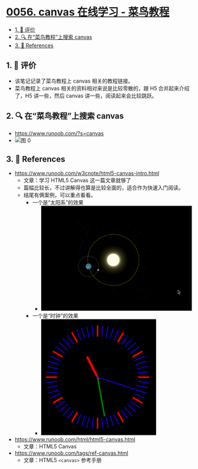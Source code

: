 # [0056. canvas 在线学习 - 菜鸟教程](https://github.com/tnotesjs/TNotes.canvas/tree/main/notes/0056.%20canvas%20%E5%9C%A8%E7%BA%BF%E5%AD%A6%E4%B9%A0%20-%20%E8%8F%9C%E9%B8%9F%E6%95%99%E7%A8%8B)

<!-- region:toc -->

- [1. 🫧 评价](#1--评价)
- [2. 🔍 在“菜鸟教程”上搜索 canvas](#2--在菜鸟教程上搜索-canvas)
- [3. 🔗 References](#3--references)

<!-- endregion:toc -->

## 1. 🫧 评价

- 该笔记记录了菜鸟教程上 canvas 相关的教程链接。
- 菜鸟教程上 canvas 相关的资料相对来说是比较零散的，跟 H5 合并起来介绍了，H5 讲一些，然后 canvas 讲一些，阅读起来会比较跳跃。

## 2. 🔍 在“菜鸟教程”上搜索 canvas

- https://www.runoob.com/?s=canvas
- ![图 0](https://cdn.jsdelivr.net/gh/Tdahuyou/imgs@main/2025-08-07-12-05-53.png)

## 3. 🔗 References

- https://www.runoob.com/w3cnote/html5-canvas-intro.html
  - 文章：学习 HTML5 Canvas 这一篇文章就够了
  - 篇幅比较长，不过讲解得也算是比较全面的，适合作为快速入门阅读。
  - 结尾有俩案例，可以重点看看。
    - 一个是“太阳系”的效果
      - ![gif](./assets/1.gif)
    - 一个是“时钟”的效果
      - ![gif](./assets/2.gif)
- https://www.runoob.com/html/html5-canvas.html
  - 文章：HTML5 Canvas
- https://www.runoob.com/tags/ref-canvas.html
  - 文章：HTML5 `<canvas>` 参考手册
